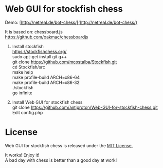 Web GUI for stockfish chess
===========================
Demo:
[http://netreal.de/bot-chess/](http://netreal.de/bot-chess/)

It is based on: chessboard.js<br />
https://github.com/oakmac/chessboardjs<br />
1) Install stockfish<br />
https://stockfishchess.org/<br />
sudo apt-get install git g++<br />
git clone https://github.com/mcostalba/Stockfish.git<br />
cd Stockfish/src<br />
make help<br />
make profile-build ARCH=x86-64<br />
make profile-build ARCH=x86-32<br />
./stockfish<br />
go infinite<br />

2) Install Web GUI for stockfish chess<br />
git clone https://github.com/antiproton/Web-GUI-for-stockfish-chess.git<br />
Edit config.php<br />

License
=======
Web GUI for stockfish chess is released under the [MIT License.](https://github.com/antiproton/Web-GUI-for-stockfish-chess/blob/master/LICENSE)


It works! Enjoy it!<br />
A bad day with chess is better than a good day at work!